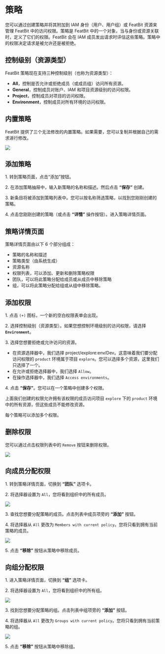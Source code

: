 # 策略

您可以通过创建策略并将其附加到 IAM 身份（用户、用户组）或 FeatBit 资源来管理 FeatBit 中的访问权限。策略是 FeatBit 中的一个对象，当与身份或资源关联时，定义了它们的权限。FeatBit 会在 IAM 成员发出请求时评估这些策略。策略中的权限决定请求是被允许还是被拒绝。

## 控制级别（资源类型）

FeatBit 策略现在支持三种控制级别（也称为资源类型）：

* **All**，控制是否允许或拒绝成员（或成员组）访问所有资源。
* **General**，控制成员对账户、IAM 和项目资源级别的访问权限。
* **Project**，控制成员对项目的访问权限。
* **Environment**，控制成员对所有环境的访问权限。

## 内置策略

FeatBit 提供了三个无法修改的内置策略。如果需要，您可以复制并根据自己的需求进行修改。

![](../iam/assets/policies/001.webp)

## 添加策略

1\. 转到策略页面，点击“添加”按钮。

2\. 在添加策略抽屉中，输入新策略的名称和描述。然后点击 **“保存”** 创建。

3\. 新条目将被添加到策略列表中。您可以按名称筛选策略，以找到您刚刚创建的策略。

4\. 点击您刚刚创建的策略（或点击 **“详情”** 操作按钮）。进入策略详情页面。

## 策略详情页面

策略详情页面由以下 6 个部分组成：

* 策略的名称和描述
* 策略类型（由系统生成）
* 资源名称
* 权限列表，可以添加、更新和删除策略权限
* 团队，可以将此策略分配给成员或从成员中移除策略
* 组，可以将此策略分配给组或从组中移除策略。

## 添加权限

1\. 点击 `(+)` 图标，一个新的空白权限表单会出现。

2\. 选择控制级别（资源类型）。如果您想控制环境级别的访问权限，请选择 **`Environment`**。

3\. 选择您想要拒绝或允许访问的资源。

* 在资源选择器中，我们选择 project/explore:env/Dev。这意味着我们要分配访问权限的 `product` 环境属于项目 `explore`。您可以选择多个资源，这里我们只选择了一个。
* 在允许或拒绝选择器中，我们选择 `Allow`。
* 在操作选择器中，我们选择 `Access environments`。

4\. 点击 **“保存”**。您可以在一个策略中创建多个权限。

上面我们创建的权限允许拥有该权限的成员访问项目 `explore` 下的 `product` 环境中的所有资源，但这些成员不能修改资源。

每个策略可以添加多个权限。

## 删除权限

您可以通过点击权限列表中的 `Remove` 按钮来删除权限。

![](../iam/assets/policies/002.webp)

## 向成员分配权限

1\. 转到策略详情页面，切换到 **“团队”** 选项卡。

2\. 将选择器设置为 `All`，您将看到组织中的所有成员。

![](../iam/assets/policies/003.webp)

3\. 查找您想要分配策略的成员。点击列表中成员项旁的 **“添加”** 按钮。

4\. 将选择器从 `All` 更改为 `Members with current policy`。您将只看到拥有当前策略的成员。

![](../iam/assets/policies/004.webp)

5\. 点击 **“移除”** 按钮从策略中移除成员。

## 向组分配权限

1\. 进入策略详情页面，切换到 **“组”** 选项卡。

2\. 将选择器设置为 `All`，您将看到组织中的所有组。

![](../iam/assets/policies/005.webp)

3\. 找到您想要分配策略的组。点击列表中组项旁的 **“添加”** 按钮。

4\. 将选择器从 `All` 更改为 `Groups with current policy`。您将只看到拥有当前策略的组。

![](../iam/assets/policies/006.webp)

5\. 点击 **“移除”** 按钮从策略中移除组。

